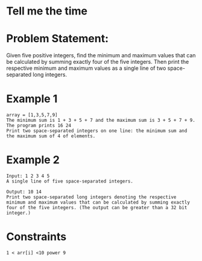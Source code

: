 Tell me the time
==========================

Problem Statement:
==========================
Given five positive integers, find the minimum and maximum values that can be calculated by summing exactly four of the five integers. Then print the respective minimum and maximum values as a single line of two space-separated long integers.

Example 1
==========================
```
array = [1,3,5,7,9]
The minimum sum is 1 + 3 + 5 + 7 and the maximum sum is 3 + 5 + 7 + 9. The program prints 16 24
Print two space-separated integers on one line: the minimum sum and the maximum sum of 4 of elements.
```

Example 2
==========================
```
Input: 1 2 3 4 5
A single line of five space-separated integers.

Output: 10 14
Print two space-separated long integers denoting the respective minimum and maximum values that can be calculated by summing exactly four of the five integers. (The output can be greater than a 32 bit integer.)

```

Constraints
==========================
```
1 < arr[i] <10 power 9
```